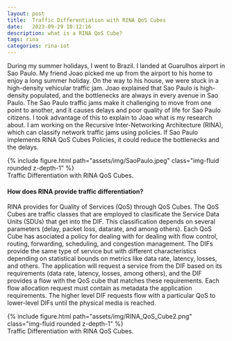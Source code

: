 ```yaml
---
layout: post
title:  Traffic Differentiation with RINA QoS Cubes 
date:   2023-09-29 10:12:16
description: what is a RINA QoS Cube?
tags: rina
categories: rina-iot
---
```

During my summer holidays, I went to Brazil. I landed at Guarulhos airport in Sao Paulo. My friend Joao picked me up from the airport to his home to enjoy a long summer holiday. On the way to his house, we were stuck in a high-density vehicular traffic jam. Joao explained that Sao Paulo is high-density populated, and the bottlenecks are always in every avenue in Sao Paulo. The Sao Paulo traffic jams make it challenging to move from one point to another, and it causes delays and poor quality of life for Sao Paulo citizens. I took advantage of this to explain to Joao what is my research about. I am working on the Recursive Inter-Networking Architecture (RINA), which can classify network traffic jams using policies. If Sao Paulo implements RINA QoS Cubes Policies, it could reduce the bottlenecks and the delays. 

<div class="row">
    <div class="col-">
    </div>
    <div class="col-">
        {% include figure.html path="assets/img/SaoPaulo.jpeg" class="img-fluid rounded z-depth-1" %}
    </div>
    <div class="col-4">
    </div>
</div>
<div class="caption">
    Traffic Differentiation with RINA QoS Cubes.
</div>


#### How does RINA provide traffic differentiation?

RINA provides for Quality of Services (QoS) through QoS Cubes. The QoS Cubes are traffic classes that are employed to clasificate the Service Data Units (SDUs) that get into the DIF. This classification depends on several parameters (delay, packet loss, datarate, and among others). Each QoS Cube has asociated a policy for dealing with for dealing  with flow control, routing, forwarding, scheduling, and congestion management. The DIFs provide the same type of service but with different  characteristics depending on statistical bounds on metrics like data rate, latency, losses, and others. The application will request a service from the DIF based on its requirements (data rate, latency, losses, among others), and the DIF provides a flow with the QoS cube that matches these requirements. Each flow allocation request must contain as metadata the application requirements. The higher level DIF requests flow with a particular QoS to lower-level DIFs until the physical media is reached.


<div class="row">
    <div class="col-">
    </div>
    <div class="col-">
        {% include figure.html path="assets/img/RINA_QoS_Cube2.png" class="img-fluid rounded z-depth-1" %}
    </div>
    <div class="col-4">
    </div>
</div>
<div class="caption">
    Traffic Differentiation with RINA QoS Cubes.
</div>